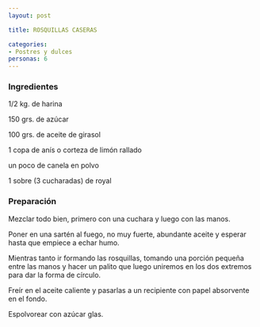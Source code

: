 ```yaml
---
layout: post

title: ROSQUILLAS CASERAS

categories:
- Postres y dulces
personas: 6 
---
```

<h3>Ingredientes</h3>
1/2 kg. de harina

150 grs. de azúcar

100 grs. de aceite de girasol

1 copa de anís o corteza de limón rallado

un poco de canela en polvo

1 sobre (3 cucharadas) de royal

<h3>Preparación</h3>
Mezclar todo bien, primero con una cuchara y luego con las manos.

Poner en una sartén al fuego, no muy fuerte, abundante aceite y esperar hasta que empiece a echar humo.

Mientras tanto ir formando las rosquillas, tomando una  porción pequeña entre las manos y hacer un palito que luego uniremos en los dos extremos para dar la forma de círculo.

Freír en el aceite caliente y pasarlas a un recipiente con papel absorvente en el fondo.

Espolvorear con azúcar glas.

